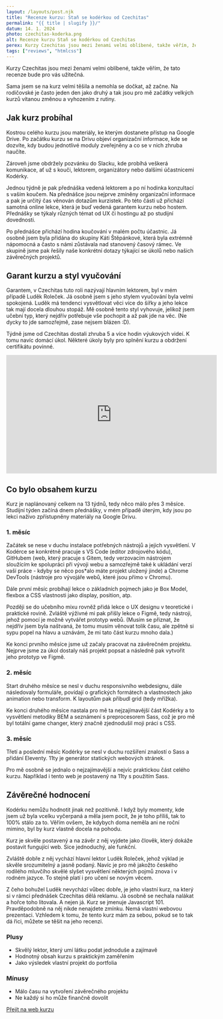 ```yaml
---
layout: /layouts/post.njk
title: "Recenze kurzu: Staň se kodérkou od Czechitas"
permalink: "{{ title | slugify }}/"
datum: 14. 1. 2024
photo: czechitas-koderka.png
alt: Recenze kurzu Staň se kodérkou od Czechitas
perex: Kurzy Czechitas jsou mezi ženami velmi oblíbené, takže věřím, že tato recenze pro vás bude užitečná.
tags: ["reviews", "htmlcss"]
---
```


Kurzy Czechitas jsou mezi ženami velmi oblíbené, takže věřím, že tato recenze bude pro vás užitečná.

Sama jsem se na kurz velmi těšila a nemohla se dočkat, až začne. Na rodičovské je často jeden den jako druhý a tak jsou pro mě začátky velkých kurzů vítanou změnou a vyhozením z rutiny.

## Jak kurz probíhal

Kostrou celého kurzu jsou materiály, ke kterým dostanete přístup na Google Drive. Po začátku kurzu se na Drivu objeví organizační informace, kde se dozvíte, kdy budou jednotlivé moduly zveřejněny a co se v nich zhruba naučíte.

Zároveň jsme obdržely pozvánku do Slacku, kde probíhá veškerá komunikace, ať už s kouči, lektorem, organizátory nebo dalšími účastnicemi Kodérky.

Jednou týdně je pak přednáška vedená lektorem a po ní hodinka konzultací s vaším koučem. Na přednášce jsou nejprve zmíněny organizační informace a pak je určitý čas věnován dotazům kurzistek. Po této části už přichází samotná online lekce, která je buď vedená garantem kurzu nebo hostem. Přednášky se týkaly různých témat od UX či hostingu až po studijní dovednosti.

Po přednášce přichází hodina koučování v malém počtu účastnic. Já osobně jsem byla přidána do skupiny Káti Štěpánkové, která byla extrémně nápomocná a často s námi zůstávala nad stanovený časový rámec. Ve skupině jsme pak řešily naše konkrétní dotazy týkající se úkolů nebo našich závěrečných projektů.

## Garant kurzu a styl vyučování

Garantem, v Czechitas tuto roli nazývají hlavním lektorem, byl v mém případě Luděk Roleček. Já osobně jsem s jeho stylem vyučování byla velmi spokojená. Luděk má tendenci vysvětlovat věci více do šířky a jeho lekce tak mají docela dlouhou stopáž. Mě osobně tento styl vyhovuje, jelikož jsem učební typ, který nejdřív potřebuje vše pochopit a až pak jde na věc. (Ne dycky to jde samozřejmě, zase nejsem blázen :D).

Týdně jsme od Czechitas dostali zhruba 5 a více hodin výukových videí. K tomu navíc domácí úkol. Některé úkoly byly pro splnění kurzu a obdržení certifikátu povinné.

<iframe class="review__video" width="560" height="315" src="https://www.youtube.com/embed/PSp6ydTtImI?si=H75uuXsbTNYWMj69" title="YouTube video player" frameborder="0" allow="accelerometer; autoplay; clipboard-write; encrypted-media; gyroscope; picture-in-picture; web-share" allowfullscreen></iframe>

## Co bylo obsahem kurzu

Kurz je naplánovaný celkem na 13 týdnů, tedy něco málo přes 3 měsíce. Studijní týden začíná dnem přednášky, v mém případě úterým, kdy jsou po lekci naživo zpřístupněny materiály na Google Drivu.

### 1. měsíc

Začátek se nese v duchu instalace potřebných nástrojů a jejich vysvětlení. V Kodérce se konkrétně pracuje s VS Code (editor zdrojového kódu), GitHubem (web, který pracuje s Gitem, tedy verzovacím nástrojem sloužícím ke spolupráci při vývoji webu a samozřejmě také k ukládání verzí vaší práce - kdyby se něco pos\*alo máte projekt uložený jinde) a Chrome DevTools (nástroje pro vývojáře webů, které jsou přímo v Chromu).

Dále první měsíc probíhají lekce o základních pojmech jako je Box Model, flexbox a CSS vlastnosti jako display, position, atp.

Později se do učebního mixu rovněž přidá lekce o UX designu v teoretické i praktické rovině. Zvláště výživné mi pak přišly lekce o Figmě, tedy nástroji, jehož pomocí je možně vytvářet prototyp webů. (Musím se přiznat, že nejdřív jsem byla naštvaná, že tomu musím věnovat tolik času, ale zpětně si sypu popel na hlavu a uznávám, že mi tato část kurzu mnoho dala.)

Ke konci prvního měsíce jsme už začaly pracovat na závěrečném projektu. Nejprve jsme za úkol dostaly náš projekt popsat a následně pak vytvořit jeho prototyp ve Figmě.

### 2. měsíc

Start druhého měsíce se nesl v duchu responsivního webdesignu, dále následovaly formuláře, povídají o grafických formátech a vlastnostech jako animation nebo transform. K layoutům pak přibudl grid (tedy mřížka).

Ke konci druhého měsíce nastala pro mě ta nejzajímavější část Kodérky a to vysvětlení metodiky BEM a seznámení s preprocesorem Sass, což je pro mě byl totální game changer, který značně zjednodušil moji práci s CSS.

### 3. měsíc

Třetí a poslední měsíc Kodérky se nesl v duchu rozšíření znalostí o Sass a přidání Eleventy. 11ty je generátor statických webových stránek.

Pro mě osobně se jednalo o nejzajímavější a nejvíc praktickou část celého kurzu. Například i tento web je postavený na 11ty s použitím Sass.

## Závěrečné hodnocení

Kodérku nemůžu hodnotit jinak než pozitivně. I když byly momenty, kde jsem už byla vcelku vyčerpaná a měla jsem pocit, že je toho příliš, tak to 100% stálo za to. Věřím ovšem, že kdybych doma neměla ani ne roční mimino, byl by kurz vlastně docela na pohodu.

Kurz je skvěle postavený a na závěr z něj vyjdete jako člověk, který dokáže postavit fungující web. Sice jednoduchý, ale funkční.

Zvláště dobře z něj vychází hlavní lektor Luděk Roleček, jehož výklad je skvěle srozumitelný a jasně podaný. Navíc je pro mě jakožto českého rodilého mluvčího skvělé slyšet vysvětlení některých pojmů znova i v rodném jazyce. To stejně platí i pro učení se novým věcem.

Z čeho bohužel Luděk nevychází vůbec dobře, je jeho vlastní kurz, na který si v rámci přednášek Czechitas dělá reklamu. Já osobně se nechala nalákat a hořce toho litovala. A nejen já. Kurz se jmenuje Javascript 101. Pravděpodobně na něj nikde nenajdete zmínku. Nemá vlastní webovou prezentaci. Vzhledem k tomu, že tento kurz mám za sebou, pokud se to tak dá řici, můžete se těšit na jeho recenzi.

<div class="rating">
<div class="rating__sections">
    <div class="rating__section">
        <h3 class="rating__title">Plusy</h3>
        <ul class="rating__list">
            <li class="rating__text">Skvělý lektor, který umí látku podat jednoduše a zajímavě</li>
            <li class="rating__text">Hodnotný obsah kurzu s praktickým zaměřením</li>
            <li class="rating__text">Jako výsledek vlastní projekt do portfolia</li>
        </ul>
    </div>
    <div class="rating__section">
        <h3 class="rating__title">Mínusy</h3>
        <ul class="rating__list">
            <li class="rating__text">Málo času na vytvoření závěrečného projektu</li>
            <li class="rating__text">Ne každý si ho může finančně dovolit</li>
        </ul>
    </div>
</div>
<div class="rating__button"><a class="btn btn--primary" href="https://www.czechitas.cz/kurzy/stan-se-koderkou" target="_blank">Přejít na web kurzu</a></div>
</div>
